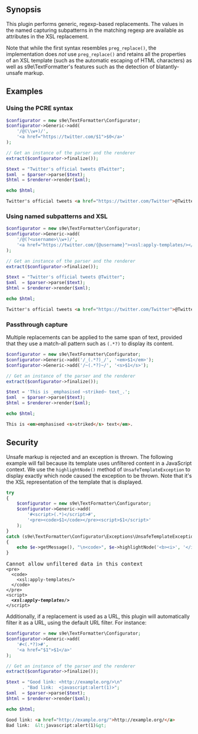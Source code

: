 ## Synopsis

This plugin performs generic, regexp-based replacements.
The values in the named capturing subpatterns in the matching regexp are available as attributes in the XSL replacement.

Note that while the first syntax resembles `preg_replace()`, the implementation does *not* use `preg_replace()` and retains all the properties of an XSL template (such as the automatic escaping of HTML characters) as well as s9e\TextFormatter's features such as the detection of blatantly-unsafe markup.

## Examples

### Using the PCRE syntax

```php
$configurator = new s9e\TextFormatter\Configurator;
$configurator->Generic->add(
	'/@(\\w+)/',
	'<a href="https://twitter.com/$1">$0</a>'
);

// Get an instance of the parser and the renderer
extract($configurator->finalize());

$text = "Twitter's official tweets @Twitter";
$xml  = $parser->parse($text);
$html = $renderer->render($xml);

echo $html;
```
```html
Twitter's official tweets <a href="https://twitter.com/Twitter">@Twitter</a>
```

### Using named subpatterns and XSL

```php
$configurator = new s9e\TextFormatter\Configurator;
$configurator->Generic->add(
	'/@(?<username>\\w+)/',
	'<a href="https://twitter.com/{@username}"><xsl:apply-templates/></a>'
);

// Get an instance of the parser and the renderer
extract($configurator->finalize());

$text = "Twitter's official tweets @Twitter";
$xml  = $parser->parse($text);
$html = $renderer->render($xml);

echo $html;
```
```html
Twitter's official tweets <a href="https://twitter.com/Twitter">@Twitter</a>
```

### Passthrough capture

Multiple replacements can be applied to the same span of text, provided that they use a match-all pattern such as `(.*?)` to display its content.

```php
$configurator = new s9e\TextFormatter\Configurator;
$configurator->Generic->add('/_(.*?)_/', '<em>$1</em>');
$configurator->Generic->add('/~(.*?)~/', '<s>$1</s>');

// Get an instance of the parser and the renderer
extract($configurator->finalize());

$text = 'This is _emphasised ~striked~ text_.';
$xml  = $parser->parse($text);
$html = $renderer->render($xml);

echo $html;
```
```html
This is <em>emphasised <s>striked</s> text</em>.
```

## Security

Unsafe markup is rejected and an exception is thrown. The following example will fail because its template uses unfiltered content in a JavaScript context. We use the `highlightNode()` method of `UnsafeTemplateException` to display exactly which node caused the exception to be thrown. Note that it's the XSL representation of the template that is displayed.
```php
try
{
	$configurator = new s9e\TextFormatter\Configurator;
	$configurator->Generic->add(
		'#<script>(.*)</script>#',
		'<pre><code>$1</code></pre><script>$1</script>'
	);
}
catch (s9e\TextFormatter\Configurator\Exceptions\UnsafeTemplateException $e)
{
	echo $e->getMessage(), "\n<code>", $e->highlightNode('<b><i>', '</i></b>'), "</code>";
}
```
<pre>
Cannot allow unfiltered data in this context
<code>&lt;pre&gt;
  &lt;code&gt;
    &lt;xsl:apply-templates/&gt;
  &lt;/code&gt;
&lt;/pre&gt;
&lt;script&gt;
  <b><i>&lt;xsl:apply-templates/&gt;</i></b>
&lt;/script&gt;</code>
</pre>

Additionally, if a replacement is used as a URL, this plugin will automatically filter it as a URL, using the default URL filter. For instance:
```php
$configurator = new s9e\TextFormatter\Configurator;
$configurator->Generic->add(
	'#<(.*?)>#',
	'<a href="$1">$1</a>'
);

// Get an instance of the parser and the renderer
extract($configurator->finalize());

$text = "Good link: <http://example.org/>\n"
      . "Bad link:  <javascript:alert(1)>";
$xml  = $parser->parse($text);
$html = $renderer->render($xml);

echo $html;
```
```html
Good link: <a href="http://example.org/">http://example.org/</a>
Bad link:  &lt;javascript:alert(1)&gt;
```
